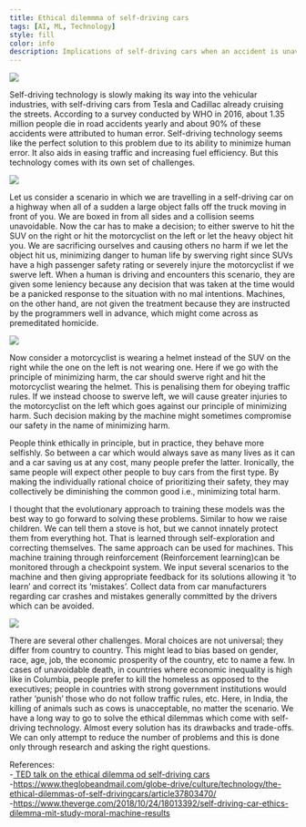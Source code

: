 ```yaml
---
title: Ethical dilemmma of self-driving cars
tags: [AI, ML, Technology]
style: fill
color: info
description: Implications of self-driving cars when an accident is unavoidable
---
```


![](https://www.roboticsbusinessreview.com/wp-content/uploads/2019/10/AdobeStock_224332680-1024x682.jpeg)


Self-driving technology is slowly making its way into the vehicular industries, with self-driving cars from Tesla and Cadillac already cruising the streets. According to a survey conducted by WHO in 2016, about 1.35 million people die in road accidents yearly and about 90% of these accidents were attributed to human error. Self-driving technology seems like the perfect solution to this problem due to its ability to minimize human error. It also aids in easing traffic and increasing fuel efficiency. But this technology comes with its own set of challenges.


![](https://mir-s3-cdn-cf.behance.net/project_modules/disp/2177dc31769985.565f9a4b13c8d.gif)

Let us consider a scenario in which we are travelling in a self-driving car on a highway when all of a sudden a large object falls off the truck moving in front of you. We are boxed in from all sides and a collision seems unavoidable. Now the car has to make a decision; to either swerve to hit the SUV on the right or hit the motorcyclist on the left or let the heavy object hit you. We are sacrificing ourselves and causing others no harm if we let the object hit us, minimizing danger to human life by swerving right since SUVs have a high passenger safety rating or severely injure the motorcyclist if we swerve left. When a human is driving and encounters this scenario, they are given some leniency because any decision that was taken at the time would be a panicked response to the situation with no mal intentions. Machines, on the other hand, are not given the treatment because they are instructed by the programmers well in advance, which might come across as premeditated homicide.


![](https://mir-s3-cdn-cf.behance.net/project_modules/disp/58204931769985.565f9a48baa3d.gif)


Now consider a motorcyclist is wearing a helmet instead of the SUV on the right while the one on the left is not wearing one. Here if we go with the principle of minimizing harm, the car should swerve right and hit the motorcyclist wearing the helmet. This is penalising them for obeying traffic rules. If we instead choose to swerve left, we will cause greater injuries to the motorcyclist on the left which goes against our principle of minimizing harm. Such decision making by the machine might sometimes compromise our safety in the name of minimizing harm.

People think ethically in principle, but in practice, they behave more selfishly. So between a car which would always save as many lives as it can and a car saving us at any cost, many people prefer the latter. Ironically, the same people will expect other people to buy cars from the first type. By making the individually rational choice of prioritizing their safety, they may collectively be diminishing the common good i.e., minimizing total harm.

I thought that the evolutionary approach to training these models was the best way to go forward to solving these problems. Similar to how we raise children. We can tell them a stove is hot, but we cannot innately protect them from everything hot. That is learned through self-exploration and correcting themselves. The same approach can be used for machines. This machine training through reinforcement (Reinforcement learning)can be monitored through a checkpoint system. We input several scenarios to the machine and then giving appropriate feedback for its solutions allowing it ‘to learn’ and correct its ‘mistakes’. Collect data from car manufacturers regarding car crashes and mistakes generally committed by the drivers which can be avoided.

![](https://media.nature.com/lw800/magazine-assets/d41586-018-07135-0/d41586-018-07135-0_16219594.png)

There are several other challenges. Moral choices are not universal; they differ from country to country. This might lead to bias based on gender, race, age, job, the economic prosperity of the country, etc to name a few. In cases of unavoidable death, in countries where economic inequality is high like in Columbia, people prefer to kill the homeless as opposed to the executives; people in countries with strong government institutions would rather ‘punish’ those who do not follow traffic rules, etc. Here, in India, the killing of animals such as cows is unacceptable, no matter the scenario. We have a long way to go to solve the ethical dilemmas which come with self-driving technology. Almost every solution has its drawbacks and trade-offs. We can only attempt to reduce the number of problems and this is done only through research and asking the right questions.



References:<br>
-<a href="https://www.youtube.com/watch?v=ixIoDYVfKA0"> TED talk on the ethical dilemma od self-driving cars </a><br>
-<a href="https://www.theglobeandmail.com/globe-drive/culture/technology/the-ethical-dilemmas-of-self-drivingcars/article37803470/">https://www.theglobeandmail.com/globe-drive/culture/technology/the-ethical-dilemmas-of-self-drivingcars/article37803470/</a><br>
-<a href="https://www.theverge.com/2018/10/24/18013392/self-driving-car-ethics-dilemma-mit-study-moral-machine-results">https://www.theverge.com/2018/10/24/18013392/self-driving-car-ethics-dilemma-mit-study-moral-machine-results</a><br>
